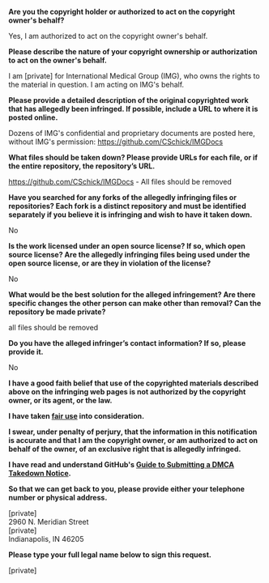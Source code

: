 **Are you the copyright holder or authorized to act on the copyright owner's behalf?**

Yes, I am authorized to act on the copyright owner's behalf.

**Please describe the nature of your copyright ownership or authorization to act on the owner's behalf.**

I am [private] for International Medical Group (IMG), who owns the rights to the material in question. I am acting on IMG's behalf.

**Please provide a detailed description of the original copyrighted work that has allegedly been infringed. If possible, include a URL to where it is posted online.**

Dozens of IMG's confidential and proprietary documents are posted here, without IMG's permission: https://github.com/CSchick/IMGDocs

**What files should be taken down? Please provide URLs for each file, or if the entire repository, the repository’s URL.**

https://github.com/CSchick/IMGDocs - All files should be removed

**Have you searched for any forks of the allegedly infringing files or repositories? Each fork is a distinct repository and must be identified separately if you believe it is infringing and wish to have it taken down.**

No

**Is the work licensed under an open source license? If so, which open source license? Are the allegedly infringing files being used under the open source license, or are they in violation of the license?**

No

**What would be the best solution for the alleged infringement? Are there specific changes the other person can make other than removal? Can the repository be made private?**

all files should be removed

**Do you have the alleged infringer’s contact information? If so, please provide it.**

No

**I have a good faith belief that use of the copyrighted materials described above on the infringing web pages is not authorized by the copyright owner, or its agent, or the law.**

**I have taken <a href="https://www.lumendatabase.org/topics/22">fair use</a> into consideration.**

**I swear, under penalty of perjury, that the information in this notification is accurate and that I am the copyright owner, or am authorized to act on behalf of the owner, of an exclusive right that is allegedly infringed.**

**I have read and understand GitHub's <a href="https://docs.github.com/articles/guide-to-submitting-a-dmca-takedown-notice/">Guide to Submitting a DMCA Takedown Notice</a>.**

**So that we can get back to you, please provide either your telephone number or physical address.**

[private]  
2960 N. Meridian Street  
[private]  
Indianapolis, IN 46205  

**Please type your full legal name below to sign this request.**

[private]
